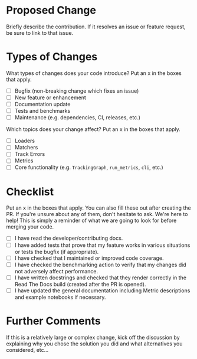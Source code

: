 # Proposed Change
Briefly describe the contribution. If it resolves an issue or feature request, be sure to link to that issue.

# Types of Changes
What types of changes does your code introduce? Put an x in the boxes that apply.
- [ ] Bugfix (non-breaking change which fixes an issue)
- [ ] New feature or enhancement
- [ ] Documentation update
- [ ] Tests and benchmarks
- [ ] Maintenance (e.g. dependencies, CI, releases, etc.)

Which topics does your change affect? Put an x in the boxes that apply.
- [ ] Loaders
- [ ] Matchers
- [ ] Track Errors
- [ ] Metrics
- [ ] Core functionality (e.g. `TrackingGraph`, `run_metrics`, `cli`, etc.)

# Checklist
Put an x in the boxes that apply. You can also fill these out after creating the PR. If you're unsure about any of them, don't hesitate to ask. We're here to help! This is simply a reminder of what we are going to look for before merging your code.

- [ ] I have read the developer/contributing docs.
- [ ] I have added tests that prove that my feature works in various situations or tests the bugfix (if appropriate).
- [ ] I have checked that I maintained or improved code coverage.
- [ ] I have checked the benchmarking action to verify that my changes did not adversely affect performance.
- [ ] I have written docstrings and checked that they render correctly in the Read The Docs build (created after the PR is opened).
- [ ] I have updated the general documentation including Metric descriptions and example notebooks if necessary.

# Further Comments
If this is a relatively large or complex change, kick off the discussion by explaining why you chose the solution you did and what alternatives you considered, etc...